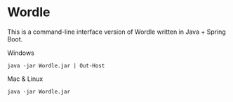 # Wordle
This is a command-line interface version of Wordle written in Java + Spring Boot.

Windows

`java -jar Wordle.jar | Out-Host`

Mac & Linux

`java -jar Wordle.jar`